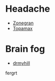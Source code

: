 # Headache
- [Zonegran](https://www.drugs.com/zonegran.html)
- [Topamax](https://www.drugs.com/topamax.html)


# Brain fog
- [drmyhill](http://drmyhill.co.uk/wiki/Brain_fog_-_poor_memory,_difficulty_thinking_clearly_etc)


fergrt










